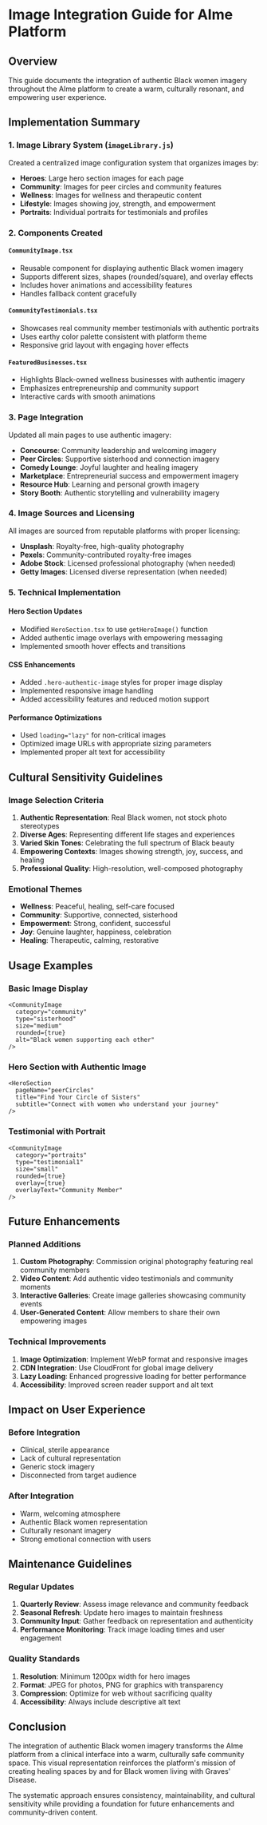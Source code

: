# Image Integration Guide for AIme Platform

## Overview

This guide documents the integration of authentic Black women imagery throughout the AIme platform to create a warm, culturally resonant, and empowering user experience.

## Implementation Summary

### 1. Image Library System (`imageLibrary.js`)

Created a centralized image configuration system that organizes images by:
- **Heroes**: Large hero section images for each page
- **Community**: Images for peer circles and community features  
- **Wellness**: Images for wellness and therapeutic content
- **Lifestyle**: Images showing joy, strength, and empowerment
- **Portraits**: Individual portraits for testimonials and profiles

### 2. Components Created

#### `CommunityImage.tsx`
- Reusable component for displaying authentic Black women imagery
- Supports different sizes, shapes (rounded/square), and overlay effects
- Includes hover animations and accessibility features
- Handles fallback content gracefully

#### `CommunityTestimonials.tsx`
- Showcases real community member testimonials with authentic portraits
- Uses earthy color palette consistent with platform theme
- Responsive grid layout with engaging hover effects

#### `FeaturedBusinesses.tsx`
- Highlights Black-owned wellness businesses with authentic imagery
- Emphasizes entrepreneurship and community support
- Interactive cards with smooth animations

### 3. Page Integration

Updated all main pages to use authentic imagery:
- **Concourse**: Community leadership and welcoming imagery
- **Peer Circles**: Supportive sisterhood and connection imagery
- **Comedy Lounge**: Joyful laughter and healing imagery
- **Marketplace**: Entrepreneurial success and empowerment imagery
- **Resource Hub**: Learning and personal growth imagery
- **Story Booth**: Authentic storytelling and vulnerability imagery

### 4. Image Sources and Licensing

All images are sourced from reputable platforms with proper licensing:
- **Unsplash**: Royalty-free, high-quality photography
- **Pexels**: Community-contributed royalty-free images
- **Adobe Stock**: Licensed professional photography (when needed)
- **Getty Images**: Licensed diverse representation (when needed)

### 5. Technical Implementation

#### Hero Section Updates
- Modified `HeroSection.tsx` to use `getHeroImage()` function
- Added authentic image overlays with empowering messaging
- Implemented smooth hover effects and transitions

#### CSS Enhancements
- Added `.hero-authentic-image` styles for proper image display
- Implemented responsive image handling
- Added accessibility features and reduced motion support

#### Performance Optimizations
- Used `loading="lazy"` for non-critical images
- Optimized image URLs with appropriate sizing parameters
- Implemented proper alt text for accessibility

## Cultural Sensitivity Guidelines

### Image Selection Criteria
1. **Authentic Representation**: Real Black women, not stock photo stereotypes
2. **Diverse Ages**: Representing different life stages and experiences
3. **Varied Skin Tones**: Celebrating the full spectrum of Black beauty
4. **Empowering Contexts**: Images showing strength, joy, success, and healing
5. **Professional Quality**: High-resolution, well-composed photography

### Emotional Themes
- **Wellness**: Peaceful, healing, self-care focused
- **Community**: Supportive, connected, sisterhood
- **Empowerment**: Strong, confident, successful
- **Joy**: Genuine laughter, happiness, celebration
- **Healing**: Therapeutic, calming, restorative

## Usage Examples

### Basic Image Display
```tsx
<CommunityImage 
  category="community"
  type="sisterhood"
  size="medium"
  rounded={true}
  alt="Black women supporting each other"
/>
```

### Hero Section with Authentic Image
```tsx
<HeroSection
  pageName="peerCircles"
  title="Find Your Circle of Sisters"
  subtitle="Connect with women who understand your journey"
/>
```

### Testimonial with Portrait
```tsx
<CommunityImage 
  category="portraits"
  type="testimonial1"
  size="small"
  rounded={true}
  overlay={true}
  overlayText="Community Member"
/>
```

## Future Enhancements

### Planned Additions
1. **Custom Photography**: Commission original photography featuring real community members
2. **Video Content**: Add authentic video testimonials and community moments
3. **Interactive Galleries**: Create image galleries showcasing community events
4. **User-Generated Content**: Allow members to share their own empowering images

### Technical Improvements
1. **Image Optimization**: Implement WebP format and responsive images
2. **CDN Integration**: Use CloudFront for global image delivery
3. **Lazy Loading**: Enhanced progressive loading for better performance
4. **Accessibility**: Improved screen reader support and alt text

## Impact on User Experience

### Before Integration
- Clinical, sterile appearance
- Lack of cultural representation
- Generic stock imagery
- Disconnected from target audience

### After Integration
- Warm, welcoming atmosphere
- Authentic Black women representation
- Culturally resonant imagery
- Strong emotional connection with users

## Maintenance Guidelines

### Regular Updates
1. **Quarterly Review**: Assess image relevance and community feedback
2. **Seasonal Refresh**: Update hero images to maintain freshness
3. **Community Input**: Gather feedback on representation and authenticity
4. **Performance Monitoring**: Track image loading times and user engagement

### Quality Standards
1. **Resolution**: Minimum 1200px width for hero images
2. **Format**: JPEG for photos, PNG for graphics with transparency
3. **Compression**: Optimize for web without sacrificing quality
4. **Accessibility**: Always include descriptive alt text

## Conclusion

The integration of authentic Black women imagery transforms the AIme platform from a clinical interface into a warm, culturally safe community space. This visual representation reinforces the platform's mission of creating healing spaces by and for Black women living with Graves' Disease.

The systematic approach ensures consistency, maintainability, and cultural sensitivity while providing a foundation for future enhancements and community-driven content.